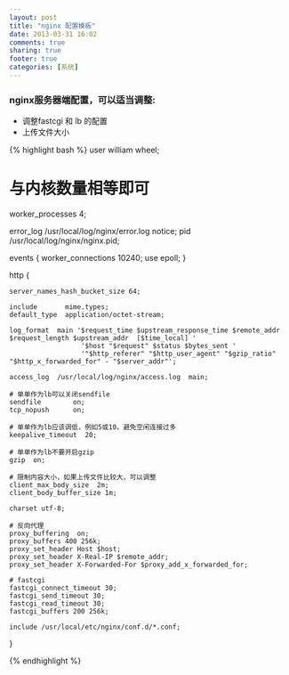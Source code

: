 ```yaml
---
layout: post
title: "nginx 配置模板"
date: 2013-03-31 16:02
comments: true
sharing: true
footer: true
categories: [系统]
---
```



### nginx服务器端配置，可以适当调整:

+ 调整fastcgi 和 lb 的配置
+ 上传文件大小

<!-- more -->

{% highlight bash %}
user  william wheel;
# 与内核数量相等即可
worker_processes  4;

error_log  /usr/local/log/nginx/error.log  notice;
pid        /usr/local/log/nginx/nginx.pid;


events {
    worker_connections  10240;
    use epoll;
}


http {

    server_names_hash_bucket_size 64;

    include       mime.types;
    default_type  application/octet-stream;

    log_format  main '$request_time $upstream_response_time $remote_addr $request_length $upstream_addr  [$time_local] '
                      '$host "$request" $status $bytes_sent '
                      '"$http_referer" "$http_user_agent" "$gzip_ratio" "$http_x_forwarded_for" - "$server_addr"';

    access_log  /usr/local/log/nginx/access.log  main;

    # 单单作为lb可以关闭sendfile
    sendfile        on;
    tcp_nopush      on;

    # 单单作为lb应该调低，例如5或10，避免空闲连接过多
    keepalive_timeout  20;

    # 单单作为lb不要开启gzip
    gzip  on;

    # 限制内容大小，如果上传文件比较大，可以调整
    client_max_body_size  2m;
    client_body_buffer_size 1m;

    charset utf-8;

    # 反向代理
    proxy_buffering  on;
    proxy_buffers 400 256k;
    proxy_set_header Host $host;
    proxy_set_header X-Real-IP $remote_addr;
    proxy_set_header X-Forwarded-For $proxy_add_x_forwarded_for;

    # fastcgi
    fastcgi_connect_timeout 30;
    fastcgi_send_timeout 30;
    fastcgi_read_timeout 30;
    fastcgi_buffers 200 256k;

    include /usr/local/etc/nginx/conf.d/*.conf;
}

{% endhighlight %}
